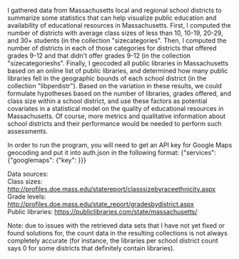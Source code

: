 I gathered data from Massachusetts local and regional school districts to summarize some statistics that can help visualize public education and availability of educational resources in Massachusetts. First, I computed the number of districts with average class sizes of less than 10, 10-19, 20-29, and 30+ students (in the collection "sizecategories". Then, I computed the number of districts in each of those categories for districts that offered grades 9-12 and that didn't offer grades 9-12 (in the collection "sizecategorieshs". Finally, I geocoded all public libraries in Massachusetts based on an online list of public libraries, and determined how many public libraries fell in the geographic bounds of each school district (in the collection "libperdistr"). Based on the variation in these results, we could formulate hypotheses based on the number of libraries, grades offered, and class size within a school district, and use these factors as potential covariates in a statistical model on the quality of educational resources in Massachusetts. Of course, more metrics and qualitative information about school districts and their performance would be needed to perform such assessments.

In order to run the program, you will need to get an API key for Google Maps geocoding and put it into auth.json in the following format:
{"services": {"googlemaps": {"key": <API key>}}}

Data sources:  
Class sizes: http://profiles.doe.mass.edu/statereport/classsizebyraceethnicity.aspx  
Grade levels: http://profiles.doe.mass.edu/state_report/gradesbydistrict.aspx  
Public libraries: https://publiclibraries.com/state/massachusetts/  

Note: due to issues with the retrieved data sets that I have not yet fixed or found solutions for, the count data in the resulting collections is not always completely accurate (for instance, the libraries per school district count says 0 for some districts that definitely contain libraries).
